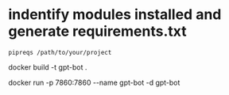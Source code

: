# indentify modules installed and generate requirements.txt
```
pipreqs /path/to/your/project
```

docker build -t gpt-bot .

docker run -p 7860:7860 --name gpt-bot -d gpt-bot